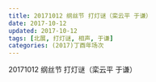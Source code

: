 ```yaml
---
title: 20171012 纲丝节 打灯谜（栾云平 于谦）
date: 2017-10-12
updated: 2017-10-12
tags: [北展, 打灯谜, 相声, 于谦] 
categories: (2017)丁酉年场次 
---
```

20171012 纲丝节 打灯谜（栾云平 于谦）

